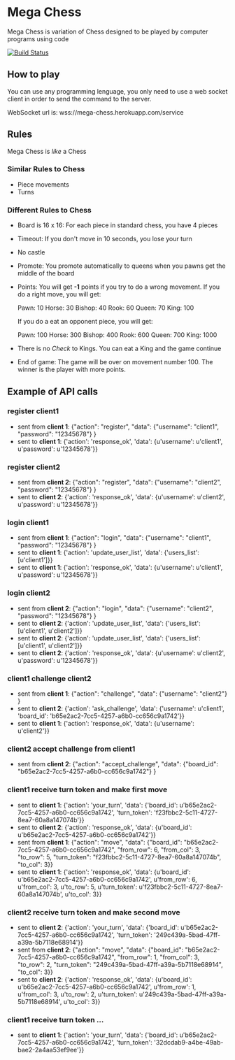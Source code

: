 # Mega Chess

Mega Chess is variation of Chess designed to be played by computer programs using code

[![Build Status](https://travis-ci.org/megachess/mega-chess.svg?branch=master)](https://travis-ci.org/megachess/mega-chess)

## How to play

You can use any programming lenguage, you only need to use a web socket client in order to send the command to the server.

WebSocket url is:
wss://mega-chess.herokuapp.com/service

## Rules

Mega Chess is *like* a Chess

### Similar Rules to Chess

* Piece movements
* Turns

### Different Rules to Chess

* Board is 16 x 16: For each piece in standard chess, you have 4 pieces
* Timeout: If you don't move in 10 seconds, you lose your turn
* No castle
* Promote: You promote automatically to queens when you pawns get the middle of the board
* Points:
    You will get **-1** points if you try to do a wrong movement.
    If you do a right move, you will get:

    Pawn: 10
    Horse: 30
    Bishop: 40
    Rook: 60
    Queen: 70
    King: 100

    If you do a eat an opponent piece, you will get:

    Pawn: 100
    Horse: 300
    Bishop: 400
    Rook: 600
    Queen: 700
    King: 1000

* There is no *Check* to Kings. You can eat a King and the game continue
* End of game: The game will be over on movement number 100. The winner is the player with more points.

## Example of API calls

### register client1

* sent from **client 1**: {"action": "register", "data": {"username": "client1", "password": "12345678"} }
* sent to **client 1**: {'action': 'response_ok', 'data': {u'username': u'client1', u'password': u'12345678'}}

### register client2

* sent from **client 2**: {"action": "register", "data": {"username": "client2", "password": "12345678"} }
* sent to **client 2**: {'action': 'response_ok', 'data': {u'username': u'client2', u'password': u'12345678'}}

### login client1

* sent from **client 1**: {"action": "login", "data": {"username": "client1", "password": "12345678"} }
* sent to **client 1**: {'action': 'update_user_list', 'data': {'users_list': [u'client1']}}
* sent to **client 1**: {'action': 'response_ok', 'data': {u'username': u'client1', u'password': u'12345678'}}

### login client2

* sent from **client 2**: {"action": "login", "data": {"username": "client2", "password": "12345678"} }
* sent to **client 2**: {'action': 'update_user_list', 'data': {'users_list': [u'client1', u'client2']}}
* sent to **client 2**: {'action': 'update_user_list', 'data': {'users_list': [u'client1', u'client2']}}
* sent to **client 2**: {'action': 'response_ok', 'data': {u'username': u'client2', u'password': u'12345678'}}

### client1 challenge client2

* sent from **client 1**: {"action": "challenge", "data": {"username": "client2"} }
* sent to **client 2**: {'action': 'ask_challenge', 'data': {'username': u'client1', 'board_id': 'b65e2ac2-7cc5-4257-a6b0-cc656c9a1742'}}
* sent to **client 1**: {'action': 'response_ok', 'data': {u'username': u'client2'}}

### client2 accept challenge from client1

* sent from **client 2**: {"action": "accept_challenge", "data": {"board_id": "b65e2ac2-7cc5-4257-a6b0-cc656c9a1742"} }

### client1 receive turn token and make first move

* sent to **client 1**: {'action': 'your_turn', 'data': {'board_id': u'b65e2ac2-7cc5-4257-a6b0-cc656c9a1742', 'turn_token': 'f23fbbc2-5c11-4727-8ea7-60a8a147074b'}}
* sent to **client 2**: {'action': 'response_ok', 'data': {u'board_id': u'b65e2ac2-7cc5-4257-a6b0-cc656c9a1742'}}
* sent from **client 1**: {"action": "move", "data": {"board_id": "b65e2ac2-7cc5-4257-a6b0-cc656c9a1742", "from_row": 6, "from_col": 3, "to_row": 5, "turn_token": "f23fbbc2-5c11-4727-8ea7-60a8a147074b", "to_col": 3}}
* sent to **client 1**: {'action': 'response_ok', 'data': {u'board_id': u'b65e2ac2-7cc5-4257-a6b0-cc656c9a1742', u'from_row': 6, u'from_col': 3, u'to_row': 5, u'turn_token': u'f23fbbc2-5c11-4727-8ea7-60a8a147074b', u'to_col': 3}}


### client2 receive turn token and make second move

* sent to **client 2**: {'action': 'your_turn', 'data': {'board_id': u'b65e2ac2-7cc5-4257-a6b0-cc656c9a1742', 'turn_token': '249c439a-5bad-47ff-a39a-5b7118e68914'}}
* sent from **client 2**: {"action": "move", "data": {"board_id": "b65e2ac2-7cc5-4257-a6b0-cc656c9a1742", "from_row": 1, "from_col": 3, "to_row": 2, "turn_token": "249c439a-5bad-47ff-a39a-5b7118e68914", "to_col": 3}}
* sent to **client 2**: {'action': 'response_ok', 'data': {u'board_id': u'b65e2ac2-7cc5-4257-a6b0-cc656c9a1742', u'from_row': 1, u'from_col': 3, u'to_row': 2, u'turn_token': u'249c439a-5bad-47ff-a39a-5b7118e68914', u'to_col': 3}}

### client1 receive turn token ...

* sent to **client 1**: {'action': 'your_turn', 'data': {'board_id': u'b65e2ac2-7cc5-4257-a6b0-cc656c9a1742', 'turn_token': '32dcdab9-a4be-49ab-bae2-2a4aa53ef9ee'}}

